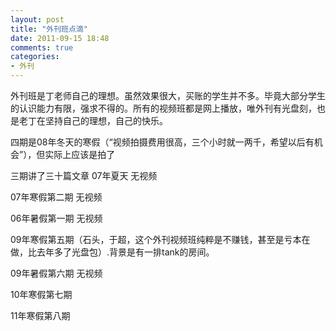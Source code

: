 ```yaml
---
layout: post
title: "外刊班点滴"
date: 2011-09-15 18:48
comments: true
categories: 
- 外刊
---
```


外刊班是丁老师自己的理想。虽然效果很大，买账的学生并不多。毕竟大部分学生的认识能力有限，强求不得的。所有的视频班都是网上播放，唯外刊有光盘刻，也是老丁在坚持自己的理想，自己的快乐。



四期是08年冬天的寒假（“视频拍摄费用很高，三个小时就一两千，希望以后有机会”），但实际上应该是拍了

三期讲了三十篇文章 07年夏天 无视频

07年寒假第二期 无视频

06年暑假第一期 无视频

09年寒假第五期（石头，于超，这个外刊视频班纯粹是不赚钱，甚至是亏本在做，比去年多了光盘包）.背景是有一排tank的房间。

09年暑假第六期 无视频

10年寒假第七期

11年寒假第八期